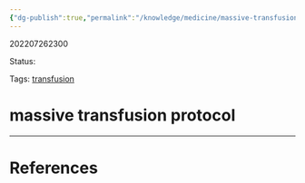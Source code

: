 ```yaml
---
{"dg-publish":true,"permalink":"/knowledge/medicine/massive-transfusion-protocol/"}
---
```



202207262300

Status: 

Tags: [transfusion](transfusion.md)

# massive transfusion protocol








___
# References